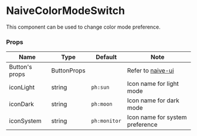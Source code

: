 # NaiveColorModeSwitch

This component can be used to change color mode preference.

### Props

| **Name**       | **Type**    | **Default**  | **Note**                                                                      |
| -------------- | ----------- | ------------ | ----------------------------------------------------------------------------- |
| Button's props | ButtonProps |              | Refer to [naive-ui](https://www.naiveui.com/en-US/os-theme/components/button) |
| iconLight      | string      | `ph:sun`     | Icon name for light mode                                                      |
| iconDark       | string      | `ph:moon`    | Icon name for dark mode                                                       |
| iconSystem     | string      | `ph:monitor` | Icon name for system preference                                               |
